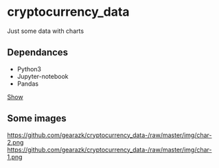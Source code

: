 # cryptocurrency_data
Just some data with charts 

## Dependances
- Python3
- Jupyter-notebook 
- Pandas

[Show](https://github.com/gearazk/cryptocurrency_data-/blob/master/notebook.ipynb)

## Some images
https://github.com/gearazk/cryptocurrency_data-/raw/master/img/char-2.png
https://github.com/gearazk/cryptocurrency_data-/raw/master/img/char-1.png
